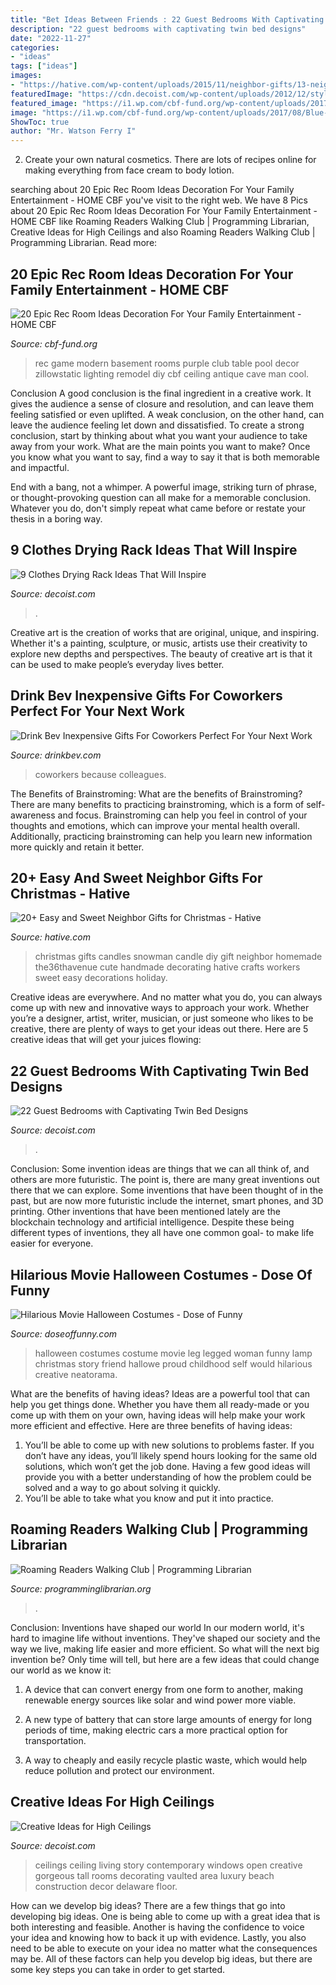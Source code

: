 ```yaml
---
title: "Bet Ideas Between Friends : 22 Guest Bedrooms With Captivating Twin Bed Designs"
description: "22 guest bedrooms with captivating twin bed designs"
date: "2022-11-27"
categories:
- "ideas"
tags: ["ideas"]
images:
- "https://hative.com/wp-content/uploads/2015/11/neighbor-gifts/13-neighbor-gifts.jpg"
featuredImage: "https://cdn.decoist.com/wp-content/uploads/2012/12/stylish-laundry-room-with-drying-rack.jpg"
featured_image: "https://i1.wp.com/cbf-fund.org/wp-content/uploads/2017/08/Blue-Rec-Room-Design-Ideas.jpg?resize=770%2C513"
image: "https://i1.wp.com/cbf-fund.org/wp-content/uploads/2017/08/Blue-Rec-Room-Design-Ideas.jpg?resize=770%2C513"
ShowToc: true
author: "Mr. Watson Ferry I"
---
```



2. Create your own natural cosmetics. There are lots of recipes online for making everything from face cream to body lotion.

	

		
searching about 20 Epic Rec Room Ideas Decoration For Your Family Entertainment - HOME CBF you've visit to the right web. We have 8 Pics about 20 Epic Rec Room Ideas Decoration For Your Family Entertainment - HOME CBF like Roaming Readers Walking Club | Programming Librarian, Creative Ideas for High Ceilings and also Roaming Readers Walking Club | Programming Librarian. Read more:
		
    
## 20 Epic Rec Room Ideas Decoration For Your Family Entertainment - HOME CBF

<img loading=lazy src="https://i1.wp.com/cbf-fund.org/wp-content/uploads/2017/08/Blue-Rec-Room-Design-Ideas.jpg?resize=770%2C513" onerror="this.onerror=null;this.src='https://tse3.mm.bing.net/th?id=OIP.93ByQBMF5RKmHQvf9QBPqgHaE7&amp;pid=15.1';" alt="20 Epic Rec Room Ideas Decoration For Your Family Entertainment - HOME CBF">

_Source: cbf-fund.org_

>rec game modern basement rooms purple club table pool decor zillowstatic lighting remodel diy cbf ceiling antique cave man cool. 

	

Conclusion
A good conclusion is the final ingredient in a creative work. It gives the audience a sense of closure and resolution, and can leave them feeling satisfied or even uplifted. A weak conclusion, on the other hand, can leave the audience feeling let down and dissatisfied.
To create a strong conclusion, start by thinking about what you want your audience to take away from your work. What are the main points you want to make? Once you know what you want to say, find a way to say it that is both memorable and impactful.

End with a bang, not a whimper. A powerful image, striking turn of phrase, or thought-provoking question can all make for a memorable conclusion. Whatever you do, don't simply repeat what came before or restate your thesis in a boring way.

    
## 9 Clothes Drying Rack Ideas That Will Inspire

<img loading=lazy src="https://cdn.decoist.com/wp-content/uploads/2012/12/stylish-laundry-room-with-drying-rack.jpg" onerror="this.onerror=null;this.src='https://tse1.mm.bing.net/th?id=OIP.Tned0sYuSs1auyYyn8Up4QHaLH&amp;pid=15.1';" alt="9 Clothes Drying Rack Ideas That Will Inspire">

_Source: decoist.com_

>. 

	

Creative art is the creation of works that are original, unique, and inspiring. Whether it's a painting, sculpture, or music, artists use their creativity to explore new depths and perspectives. The beauty of creative art is that it can be used to make people’s everyday lives better.

    
## Drink Bev Inexpensive Gifts For Coworkers Perfect For Your Next Work

<img loading=lazy src="https://cdn.shopify.com/s/files/1/3001/0772/files/9b85c1aa-5997-495c-9318-efaa0d1e913c_480x480.jpg?v=1605903116" onerror="this.onerror=null;this.src='https://tse4.mm.bing.net/th?id=OIP.9VBf2L0967GrmmXQ2wvsqAHaE8&amp;pid=15.1';" alt="Drink Bev Inexpensive Gifts For Coworkers Perfect For Your Next Work">

_Source: drinkbev.com_

>coworkers because colleagues. 

	

The Benefits of Brainstroming: What are the benefits of Brainstroming?
There are many benefits to practicing brainstroming, which is a form of self-awareness and focus. Brainstroming can help you feel in control of your thoughts and emotions, which can improve your mental health overall. Additionally, practicing brainstroming can help you learn new information more quickly and retain it better.

    
## 20+ Easy And Sweet Neighbor Gifts For Christmas - Hative

<img loading=lazy src="https://hative.com/wp-content/uploads/2015/11/neighbor-gifts/13-neighbor-gifts.jpg" onerror="this.onerror=null;this.src='https://tse4.mm.bing.net/th?id=OIP.B50ohbpuCZIuLlG0dSF7PwHaLL&amp;pid=15.1';" alt="20+ Easy and Sweet Neighbor Gifts for Christmas - Hative">

_Source: hative.com_

>christmas gifts candles snowman candle diy gift neighbor homemade the36thavenue cute handmade decorating hative crafts workers sweet easy decorations holiday. 

	

Creative ideas are everywhere. And no matter what you do, you can always come up with new and innovative ways to approach your work. Whether you’re a designer, artist, writer, musician, or just someone who likes to be creative, there are plenty of ways to get your ideas out there. Here are 5 creative ideas that will get your juices flowing: 

    
## 22 Guest Bedrooms With Captivating Twin Bed Designs

<img loading=lazy src="https://cdn.decoist.com/wp-content/uploads/2015/09/Clean-and-elegant-twin-beds-paired-with-beautiful-chandelier.jpg" onerror="this.onerror=null;this.src='https://tse1.mm.bing.net/th?id=OIP.H3N10hKW9EYlELL70w8a1AHaLH&amp;pid=15.1';" alt="22 Guest Bedrooms with Captivating Twin Bed Designs">

_Source: decoist.com_

>. 

	

Conclusion: Some invention ideas are things that we can all think of, and others are more futuristic. The point is, there are many great inventions out there that we can explore.
Some inventions that have been thought of in the past, but are now more futuristic include the internet, smart phones, and 3D printing. Other inventions that have been mentioned lately are the blockchain technology and artificial intelligence. Despite these being different types of inventions, they all have one common goal- to make life easier for everyone.

    
## Hilarious Movie Halloween Costumes - Dose Of Funny

<img loading=lazy src="https://www.doseoffunny.com/wp-content/uploads/2014/09/movie-halloween-costumes-funny-1.jpg" onerror="this.onerror=null;this.src='https://tse4.mm.bing.net/th?id=OIP.fjzTKMWlAN8Su0RdkVhDzgHaMY&amp;pid=15.1';" alt="Hilarious Movie Halloween Costumes - Dose of Funny">

_Source: doseoffunny.com_

>halloween costumes costume movie leg legged woman funny lamp christmas story friend hallowe proud childhood self would hilarious creative neatorama. 

	

What are the benefits of having ideas?
Ideas are a powerful tool that can help you get things done. Whether you have them all ready-made or you come up with them on your own, having ideas will help make your work more efficient and effective. Here are three benefits of having ideas: 
1. You’ll be able to come up with new solutions to problems faster. If you don’t have any ideas, you’ll likely spend hours looking for the same old solutions, which won’t get the job done. Having a few good ideas will provide you with a better understanding of how the problem could be solved and a way to go about solving it quickly. 
2. You’ll be able to take what you know and put it into practice.

    
## Roaming Readers Walking Club | Programming Librarian

<img loading=lazy src="https://programminglibrarian.org/sites/default/files/sneakers-walking-resizedforpl.jpg" onerror="this.onerror=null;this.src='https://tse3.mm.bing.net/th?id=OIP.4aLTmGQHbBP3z7FLJI1orAHaEN&amp;pid=15.1';" alt="Roaming Readers Walking Club | Programming Librarian">

_Source: programminglibrarian.org_

>. 

	

Conclusion: Inventions have shaped our world
In our modern world, it's hard to imagine life without inventions. They've shaped our society and the way we live, making life easier and more efficient.
So what will the next big invention be? Only time will tell, but here are a few ideas that could change our world as we know it:

1. A device that can convert energy from one form to another, making renewable energy sources like solar and wind power more viable.

2. A new type of battery that can store large amounts of energy for long periods of time, making electric cars a more practical option for transportation.

3. A way to cheaply and easily recycle plastic waste, which would help reduce pollution and protect our environment.

    
## Creative Ideas For High Ceilings

<img loading=lazy src="http://cdn.decoist.com/wp-content/uploads/2012/05/contemporary-living-area-with-gorgeous-high-ceiling.jpg" onerror="this.onerror=null;this.src='https://tse2.mm.bing.net/th?id=OIP.D30CLntVbIstQZFJkjdolAHaIg&amp;pid=15.1';" alt="Creative Ideas for High Ceilings">

_Source: decoist.com_

>ceilings ceiling living story contemporary windows open creative gorgeous tall rooms decorating vaulted area luxury beach construction decor delaware floor. 

	

How can we develop big ideas?
There are a few things that go into developing big ideas. One is being able to come up with a great idea that is both interesting and feasible. Another is having the confidence to voice your idea and knowing how to back it up with evidence. Lastly, you also need to be able to execute on your idea no matter what the consequences may be. All of these factors can help you develop big ideas, but there are some key steps you can take in order to get started.

